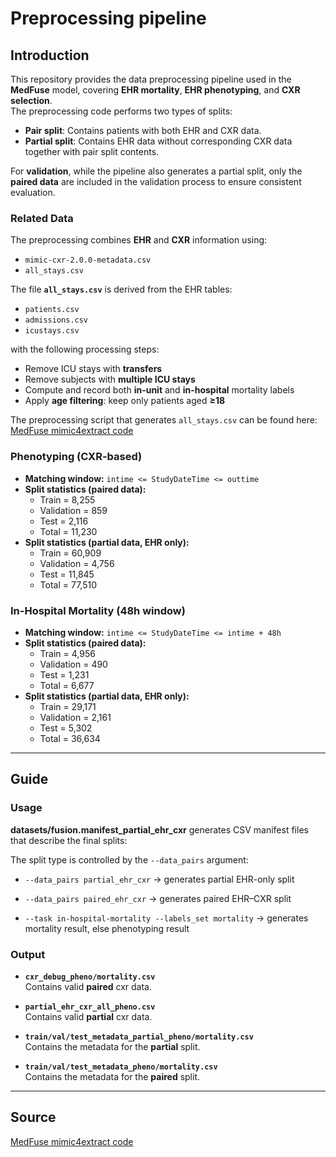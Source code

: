 # Preprocessing pipeline

## Introduction

This repository provides the data preprocessing pipeline used in the **MedFuse** model, covering **EHR mortality**, **EHR phenotyping**, and **CXR selection**.  
The preprocessing code performs two types of splits:

- **Pair split**: Contains patients with both EHR and CXR data.  
- **Partial split**: Contains EHR data without corresponding CXR data together with pair split contents.  

For **validation**, while the pipeline also generates a partial split, only the **paired data** are included in the validation process to ensure consistent evaluation.


### Related Data

The preprocessing combines **EHR** and **CXR** information using:

- `mimic-cxr-2.0.0-metadata.csv`  
- `all_stays.csv`

The file **`all_stays.csv`** is derived from the EHR tables:

- `patients.csv`  
- `admissions.csv`  
- `icustays.csv`  

with the following processing steps:

- Remove ICU stays with **transfers**  
- Remove subjects with **multiple ICU stays**  
- Compute and record both **in-unit** and **in-hospital** mortality labels  
- Apply **age filtering**: keep only patients aged **≥18**  

The preprocessing script that generates `all_stays.csv` can be found here:  
[MedFuse mimic4extract code](https://github.com/nyuad-cai/MedFuse/tree/main/mimic4extract)


### Phenotyping (CXR-based)
- **Matching window:** `intime <= StudyDateTime <= outtime`  
- **Split statistics (paired data):**  
  - Train = 8,255  
  - Validation = 859  
  - Test = 2,116  
  - Total = 11,230  
- **Split statistics (partial data, EHR only):**  
  - Train = 60,909  
  - Validation = 4,756  
  - Test = 11,845  
  - Total = 77,510  


### In-Hospital Mortality (48h window)
- **Matching window:** `intime <= StudyDateTime <= intime + 48h`  
- **Split statistics (paired data):**  
  - Train = 4,956  
  - Validation = 490  
  - Test = 1,231  
  - Total = 6,677  
- **Split statistics (partial data, EHR only):**  
  - Train = 29,171  
  - Validation = 2,161  
  - Test = 5,302  
  - Total = 36,634  
  
---  

## Guide

### Usage

**datasets/fusion.manifest_partial_ehr_cxr** generates CSV manifest files that describe the final splits:

The split type is controlled by the `--data_pairs` argument:

- `--data_pairs partial_ehr_cxr` → generates partial EHR-only split  
- `--data_pairs paired_ehr_cxr` → generates paired EHR–CXR split

- `--task in-hospital-mortality --labels_set mortality` → generates mortality result, else phenotyping result


### Output

- **`cxr_debug_pheno/mortality.csv`**  
  Contains valid **paired** cxr data.  
- **`partial_ehr_cxr_all_pheno.csv`**  
  Contains valid **partial** cxr data.


- **`train/val/test_metadata_partial_pheno/mortality.csv`**  
  Contains the metadata for the **partial** split.  
- **`train/val/test_metadata_pheno/mortality.csv`**  
  Contains the metadata for the **paired** split.

---

## Source

[MedFuse mimic4extract code](https://github.com/nyuad-cai/MedFuse)